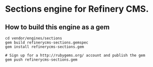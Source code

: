 # Sections engine for Refinery CMS.

## How to build this engine as a gem

    cd vendor/engines/sections
    gem build refinerycms-sections.gemspec
    gem install refinerycms-sections.gem
    
    # Sign up for a http://rubygems.org/ account and publish the gem
    gem push refinerycms-sections.gem